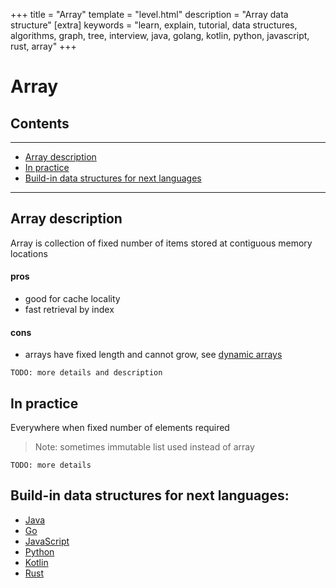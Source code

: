 +++
title = "Array"
template = "level.html"
description = "Array data structure"
[extra]
    keywords = "learn, explain, tutorial, data structures, algorithms, graph, tree, interview, java, golang, kotlin, python, javascript, rust, array"
+++

# Array

## Contents
---
- [Array description](#description)
- [In practice](#practice)
- [Build-in data structures for next languages](#build-in)

---

<div id="description" />

## Array description
Array is collection of fixed number of items stored at contiguous memory locations

#### pros

- good for cache locality
- fast retrieval by index

#### cons

- arrays have fixed length and cannot grow, see [dynamic arrays](/dynamic-array.html)
 

``TODO: more details and description``


<div id="practice"/>

## In practice
Everywhere when fixed number of elements required
 
> Note:  sometimes immutable list used instead of array

``TODO: more details ``
 

<div id="build-in" />

## Build-in data structures for next languages:
 
- [Java](/languages/java#array)
- [Go](/languages/golang#array)
- [JavaScript](/languages/javascript#array) 
- [Python](/languages/python#array)  
- [Kotlin](/languages/kotlin#array)
- [Rust](/languages/rust#array)  

